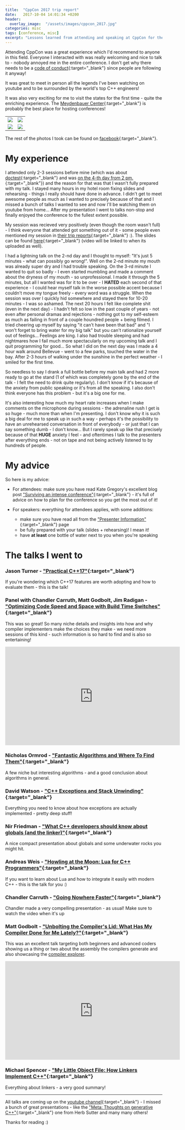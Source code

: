 ```yaml
---
title:  "CppCon 2017 trip report"
date:   2017-10-04 14:01:34 +0200
header:
  overlay_image:  "/assets/images/cppcon_2017.jpg"
categories: misc
tags: [conference, misc]
excerpt: "Lessons learned from attending and speaking at CppCon for the first time"
---
```


Attending CppCon was a great experience which I'd recommend to anyone in this field. Everyone I interacted with was really welcoming and nice to talk to - nobody annoyed me in the entire conference. I don't get why there needs to be a [code of conduct](https://cppcon.org/codeofconduct/){:target="_blank"} since people are following it anyway!

It was great to meet in person all the legends I've been watching on youtube and to be surrounded by the world's top C++ engineers!

It was also very exciting for me to visit the states for the first time - quite the enriching experience. The [Meydenbauer Center](http://www.meydenbauer.com/){:target="_blank"} is probably the best place for hosting conferences!

<table>
<tr>
<td>
<a href="/assets/images/cppcon_2017/IMG_1577.JPG"><img src="/assets/images/cppcon_2017/IMG_1577.JPG" /></a>
</td>
<td>
<a href="/assets/images/cppcon_2017/IMG_1585.JPG"><img src="/assets/images/cppcon_2017/IMG_1585.JPG" /></a>
</td>
</tr>
<tr>
<td>
<a href="/assets/images/cppcon_2017/IMG_1588.JPG"><img src="/assets/images/cppcon_2017/IMG_1588.JPG" /></a>
</td>
<td>
<a href="/assets/images/cppcon_2017/IMG_1658.JPG"><img src="/assets/images/cppcon_2017/IMG_1658.JPG" /></a>
</td>
</tr>
</table>

The rest of the photos I took can be found on [facebook](https://www.facebook.com/viktor.i.kirilov/media_set?set=a.1951239845141786.1073741836.100007673674779){:target="_blank"}.

# My experience

I attended only 2-3 sessions before mine (which was about [doctest](https://github.com/onqtam/doctest){:target="_blank"} and was [on the 4-th day from 2 pm.](https://cppcon2017.sched.com/event/BgsI/mix-tests-and-production-code-with-doctest-implementing-and-using-the-fastest-modern-c-testing-framework){:target="_blank"}) and the reason for that was that I wasn't fully prepared with my talk. I stayed many hours in my hotel room fixing slides and rehearsing - things I really should have done in advance. I didn't get to meet awesome people as much as I wanted to precisely because of that and I missed a bunch of talks I wanted to see and now I'll be watching them on youtube from home... After my presentation I went to talks non-stop and finally enjoyed the conference to the fullest extent possible.

My session was recieved very positively (even though the room wasn't full) - I think everyone that attended got something out of it - some people even mentioned my session in [their trip reports](http://web.cynd.net/~willo/cppcon-2017-trip-report/){:target="_blank"} :). The slides can be found [here](http://slides.com/onqtam/2017_cppcon_doctest){:target="_blank"} (video will be linked to when its uploaded as well).

I had a lightning talk on the 2-nd day and I thought to myself: "It's just 5 minutes - what can possibly go wrong!". Well on the 2-nd minute my mouth was already super dry and I had trouble speaking. On the 3-rd minute I wanted to quit so badly - I even started mumbling and made a comment about the dryness of my mouth - so unprofessional. I made it through the 5 minutes, but all I wanted was for it to be over - I **HATED** each second of that experience - I could hear myself talk in the worse possible accent because I couldn't move my tongue freely - every word was a struggle. When the session was over I quickly hid somewhere and stayed there for 10-20 minutes - I was so ashamed. The next 20 hours I felt like complete shit (even in the next day) - I hadn't felt so low in the past couple of years - not even after personal dramas and rejections - nothing got to my self-esteem as much as failing in front of a couple houndred people + being filmed. I tried cheering up myself by saying "it can't have been that bad" and "I won't forget to bring water for my big talk" but you can't rationalize yourself out of feelings... Feelings are king. I also had trouble sleeping and had nightmares how I fail much more spectacularly on my upcoming talk and I quit programming for good... So what I did on the next day was I made a 4 hour walk around Bellevue - went to a few parks, touched the water in the bay. After 2-3 hours of walking under the sunshine in the perfect weather - I smiled for the first time.

So needless to say I drank a full bottle before my main talk and had 2 more ready to go at the stand (1 of which was completely gone by the end of the talk - I felt the need to drink quite regularly). I don't know if it's because of the anxiety from public speaking or it's from all the speaking. I also don't think everyone has this problem - but it's a big one for me.

It's also interesting how much my heart rate increases when I make comments on the microphone during sessions - the adrenaline rush I get is so huge - much more than when I'm presenting. I don't know why it is such a big deal for me to speak up in such a way - perhaps it's the possibility to have an unrehearsed conversation in front of everybody - or just that I can say something dumb - I don't know... But I rarely speak up like that precisely because of that **HUGE** anxiety I feel - and oftentimes I talk to the presenters after everything ends - not on tape and not being actively listened to by hundreds of people.

# My advice

So here is my advice:

- For attendees: make sure you have read Kate Gregory's excellent blog post ["Surviving an intense conference"](http://www.gregcons.com/KateBlog/SurvivingAnIntenseConference.aspx){:target="_blank"} - it's full of advice on how to plan for the conference so you get the most out of it!

- For speakers: everything for attendees applies, with some additions:
    - make sure you have read all from the ["Presenter Information"](https://cppcon.org/presenterinfo/){:target="_blank"} page
    - be fully prepared with your talk (slides + rehearsing)! I mean it!
    - have **at least** one bottle of water next to you when you're speaking

# The talks I went to

### Jason Turner - ["Practical C++17"](https://cppcon2017.sched.com/event/Bgu8/practical-c17){:target="_blank"}

If you're wondering which C++17 features are worth adopting and how to evaluate them - this is the talk!

### Panel with Chandler Carruth, Matt Godbolt, Jim Radigan - ["Optimizing Code Speed and Space with Build Time Switches"](https://cppcon2017.sched.com/event/C8Bh/optimizing-code-speed-and-space-with-build-time-switches){:target="_blank"}

This was so great! So many niche details and insights into how and why compiler implementers make the choices they make - we need more sessions of this kind - such information is so hard to find and is also so entertaining!

<iframe width="560" height="315" src="https://www.youtube.com/embed/9RFYVbHRoLg" frameborder="0" allowfullscreen></iframe>

### Nicholas Ormrod - ["Fantastic Algorithms and Where To Find Them"](https://cppcon2017.sched.com/event/Bgtx/fantastic-algorithms-and-where-to-find-them){:target="_blank"}

A few niche but interesting algorithms - and a good conclusion about algorithms in general.

### David Watson - ["C++ Exceptions and Stack Unwinding"](https://cppcon2017.sched.com/event/Bgss/c-exceptions-and-stack-unwinding){:target="_blank"}

Everything you need to know about how exceptions are actually implemented - pretty deep stuff!

### Nir Friedman - ["What C++ developers should know about globals (and the linker)"](https://cppcon2017.sched.com/event/Bgtn/what-c-developers-should-know-about-globals-and-the-linker){:target="_blank"}

A nice compact presentation about globals and some underwater rocks you might hit.

### Andreas Weis - ["Howling at the Moon: Lua for C++ Programmers"](https://cppcon2017.sched.com/event/Bgt9/howling-at-the-moon-lua-for-c-programmers){:target="_blank"}

If you want to learn about Lua and how to integrate it easily with modern C++ - this is the talk for you :)

### Chandler Carruth - ["Going Nowhere Faster"](https://cppcon2017.sched.com/event/Bgu7/going-nowhere-faster){:target="_blank"}

Chandler made a very compelling presentation - as usual! Make sure to watch the video when it's up

### Matt Godbolt - ["Unbolting the Compiler's Lid: What Has My Compiler Done for Me Lately?"](https://cppcon2017.sched.com/event/BguG/unbolting-the-compilers-lid-what-has-my-compiler-done-for-me-lately){:target="_blank"}

This was an excellent talk targeting both beginners and advanced coders showing us a thing or two about the assembly the compilers generate and also showcasing the [compiler explorer](https://godbolt.org/).

<iframe width="560" height="315" src="https://www.youtube.com/embed/bSkpMdDe4g4" frameborder="0" allowfullscreen></iframe>

### Michael Spencer - ["My Little Object File: How Linkers Implement C++"](https://cppcon2017.sched.com/event/C5ow/my-little-object-file-how-linkers-implement-c){:target="_blank"}

Everything about linkers - a very good summary!

-------

All talks are coming up on the [youtube channel](https://www.youtube.com/user/CppCon/videos){:target="_blank"} - I missed a bunch of great presentations - like the ["Meta: Thoughts on generative C++"](https://cppcon2017.sched.com/event/BguH/meta-thoughts-on-generative-c){:target="_blank"} one from Herb Sutter and many many others!

Thanks for reading :)
